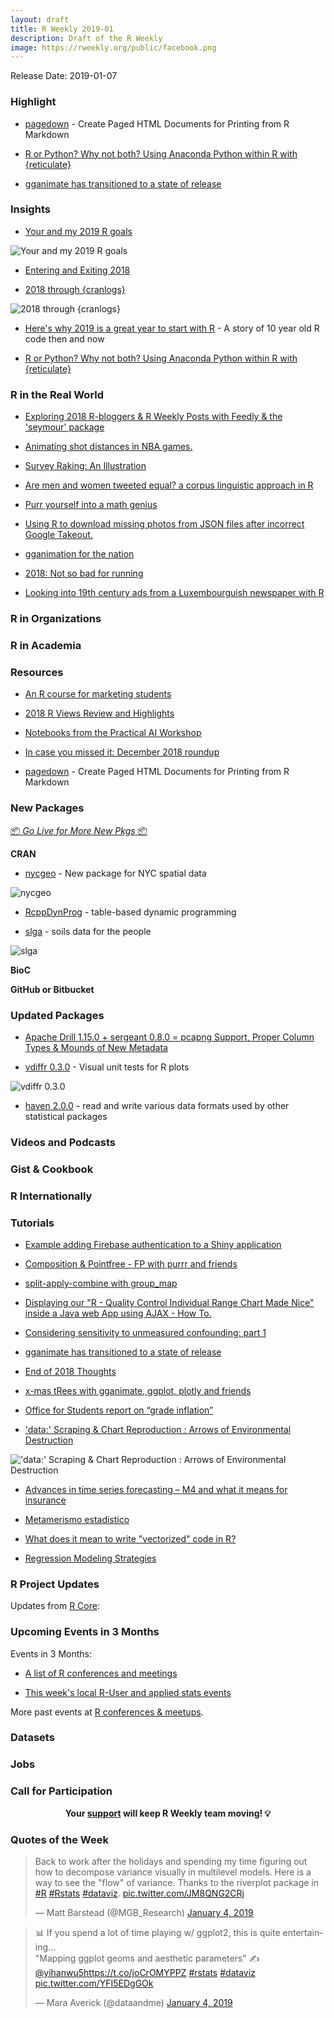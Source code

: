 ```yaml
---
layout: draft
title: R Weekly 2019-01
description: Draft of the R Weekly
image: https://rweekly.org/public/facebook.png
---
```


Release Date: 2019-01-07

###  Highlight

+ [pagedown](https://pagedown.rbind.io/) - Create Paged HTML Documents for Printing from R Markdown

+ [R or Python? Why not both? Using Anaconda Python within R with {reticulate}](https://www.brodrigues.co/blog/2018-12-30-reticulate/)

+ [gganimate has transitioned to a state of release](https://www.data-imaginist.com/2019/gganimate-has-transitioned-to-a-state-of-release/)

### Insights


+ [Your and my 2019 R goals](https://masalmon.eu/2019/01/01/r-goals/)

![Your and my 2019 R goals](https://raw.githubusercontent.com/rweekly/image/master/2019/01/lollipop-201901.png)

+ [Entering and Exiting 2018](https://www.data-imaginist.com/2019/entering-and-exiting-2018/)

+ [2018 through {cranlogs}](https://colinfay.me/12-months-cranlogs/)

![2018 through {cranlogs}](https://raw.githubusercontent.com/rweekly/image/master/2019/01/ccranlogs2018.png)

+ [Here's why 2019 is a great year to start with R](https://jozefhajnala.gitlab.io/r/r908-10-year-old-code/) - A story of 10 year old R code then and now

+ [R or Python? Why not both? Using Anaconda Python within R with {reticulate}](https://www.brodrigues.co/blog/2018-12-30-reticulate/)

### R in the Real World

+ [Exploring 2018 R-bloggers & R Weekly Posts with Feedly & the 'seymour' package](https://rud.is/b/2018/12/31/exploring-2018-r-bloggers-r-weekly-posts-with-feedly-the-seymour-package/)

+ [Animating shot distances in NBA games.](https://luisdva.github.io/rstats/bball-shots/)


+ [Survey Raking: An Illustration](https://datawookie.netlify.com/blog/2018/12/survey-raking-an-illustration/)

+ [Are men and women tweeted equal? a corpus linguistic approach in R](https://peerchristensen.netlify.com/post/what-twitter-says-about-men-and-women-a-corpus-linguistic-approach-in-r/)

+ [Purr yourself into a math genius](http://staff.math.su.se/hoehle/blog/2019/01/04/mathgenius.html)

+ [Using R to download missing photos from JSON files after incorrect Google Takeout. ](https://dataplayground.netlify.com/blog/google-takeout-missing-photos-download-them-on-your-own/)


+ [gganimation for the nation](https://www.johnmackintosh.com/2019-01-06-gganimation-for-the-nation/)


+ [2018: Not so bad for running](http://dirk.eddelbuettel.com/blog/2018/12/31#2018_strava_stats)


+ [Looking into 19th century ads from a Luxembourguish newspaper with R](https://www.brodrigues.co/blog/2019-01-04-newspapers/)

###  R in Organizations



###  R in Academia



###  Resources

+ [An R course for marketing students](https://bookdown.org/content/1340/)

+ [2018 R Views Review and Highlights](https://rviews.rstudio.com/2019/01/02/2018-r-views-highlights/)


+ [Notebooks from the Practical AI Workshop](https://blog.revolutionanalytics.com/2019/01/notebooks-from-the-practical-ai-workshop.html)

+ [In case you missed it: December 2018 roundup](https://blog.revolutionanalytics.com/2019/01/in-case-you-missed-it-december-2018-roundup.html)

+ [pagedown](https://pagedown.rbind.io/) - Create Paged HTML Documents for Printing from R Markdown

###  New Packages

<p class="added-hostname"><a href="https://rweekly.org/live" target="_blank" class="externalLink">📦 <i>Go Live for More New Pkgs</i> 📦</a></p>

**CRAN**

+ [nycgeo](https://nycgeo.mattherman.info) - New package for NYC spatial data

![nycgeo](https://raw.githubusercontent.com/rweekly/image/master/2019/01/nycgeo.png)

+ [RcppDynProg](http://www.win-vector.com/blog/2018/12/introducing-rcppdynprog/) - table-based dynamic programming

+ [slga](https://obrl-soil.github.io/slga-announcement/) - soils data for the people

![slga](https://raw.githubusercontent.com/rweekly/image/master/2019/01/clayplot.png)

**BioC**


**GitHub or Bitbucket**



### Updated Packages

+ [Apache Drill 1.15.0 + sergeant 0.8.0 = pcapng Support, Proper Column Types & Mounds of New Metadata](https://rud.is/b/2019/01/02/apache-drill-1-15-0-sergeant-0-8-0-pcapng-support-proper-column-types-mounds-of-new-metadata/)

+ [vdiffr 0.3.0](https://github.com/lionel-/vdiffr) - Visual unit tests for R plots

![vdiffr 0.3.0](https://raw.githubusercontent.com/rweekly/image/master/2019/01/rstudio-vdiffr.png)

+ [haven 2.0.0](https://haven.tidyverse.org/) - read and write various data formats used by other statistical packages

###  Videos and Podcasts



### Gist & Cookbook




### R Internationally


###  Tutorials

+ [Example adding Firebase authentication to a Shiny application](https://www.tychobra.com/posts/2019-01-03-firebasse-auth-wtih-shiny/)

+ [Composition & Pointfree - FP with purrr and friends](https://www.eokodie.com/blog/functional-programming-helpers-from-purrr-and-friends-part-2-composition/)




+ [split-apply-combine with group_map](https://coolbutuseless.github.io/2018/12/31/split-apply-combine-with-group_map/)

+ [Displaying our "R - Quality Control Individual Range Chart Made Nice" inside a Java web App using AJAX - How To.](https://laranikalranalytics.blogspot.com/2019/01/displaying-our-r-quality-control.html)

+ [Considering sensitivity to unmeasured confounding: part 1](https://www.rdatagen.net/post/what-does-it-mean-if-findings-are-sensitive-to-unmeasured-confounding/)

+ [gganimate has transitioned to a state of release](https://www.data-imaginist.com/2019/gganimate-has-transitioned-to-a-state-of-release/)

+ [End of 2018 Thoughts](https://r-tastic.co.uk/post/end-of-2018-thoughts/)

+ [x-mas tRees with gganimate, ggplot, plotly and friends](http://smarterpoland.pl/index.php/2019/01/x-mas-trees-with-gganimate-ggplot-plotly-and-friends/)

+ [Office for Students report on “grade inflation”](https://statgeek.net/2019/01/02/office-for-students-report-on-grade-inflation/)

+ ['data:' Scraping & Chart Reproduction : Arrows of Environmental Destruction](https://rud.is/b/2019/01/03/data-scraping-chart-reproduction-arrows-of-environmental-destruction/)

!['data:' Scraping & Chart Reproduction : Arrows of Environmental Destruction](https://raw.githubusercontent.com/rweekly/image/master/2019/01/arrow-chart-makeover.png)

+ [Advances in time series forecasting – M4 and what it means for insurance](http://ronaldrichman.co.za/2018/12/31/advances-in-time-series-forecasting-m4-and-what-it-means-for-insurance/)

+ [Metamerismo estadístico](https://eliocamp.github.io/codigo-r/2019/01/metamerismo-estad%C3%ADstico/)

+ [What does it mean to write "vectorized" code in R?](http://www.win-vector.com/blog/2019/01/what-does-it-mean-to-write-vectorized-code-in-r/)

+ [Regression Modeling Strategies](http://fharrell.com/talk/rmscsp/)


<!--<div class="post-more-begi
n"></div><div class="post-more-end"></div>-->

###  R Project Updates

Updates from [R Core](http://developer.r-project.org/blosxom.cgi/R-devel/NEWS):


###  Upcoming Events in 3 Months

Events in 3 Months:

+ [A list of R conferences and meetings](https://jumpingrivers.github.io/meetingsR/events.html)


+ [This week's local R-User and applied stats events](https://community.rstudio.com/c/irl)

More past events at [R conferences & meetups](https://conf.rweekly.org).

### Datasets




### Jobs




###  Call for Participation



<p class="hide-support added-hostname support-rweekly" style="text-align: center;font-weight: bold;">Your <a class="non-visited externalLink" href="https://www.patreon.com/rweekly" onclick="pas(this)">support</a> will keep R Weekly team moving! 💡</p>

###  Quotes of the Week

<blockquote class="twitter-tweet" data-lang="en"><p lang="en" dir="ltr">Back to work after the holidays and spending my time figuring out how to decompose variance visually in multilevel models. Here is a way to see the &quot;flow&quot; of variance. Thanks to the riverplot package in <a href="https://twitter.com/hashtag/R?src=hash&amp;ref_src=twsrc%5Etfw">#R</a> <a href="https://twitter.com/hashtag/Rstats?src=hash&amp;ref_src=twsrc%5Etfw">#Rstats</a> <a href="https://twitter.com/hashtag/dataviz?src=hash&amp;ref_src=twsrc%5Etfw">#dataviz</a>. <a href="https://t.co/JM8QNG2CRj">pic.twitter.com/JM8QNG2CRj</a></p>&mdash; Matt Barstead (@MGB_Research) <a href="https://twitter.com/MGB_Research/status/1081274645817577478?ref_src=twsrc%5Etfw">January 4, 2019</a></blockquote>

<blockquote class="twitter-tweet" data-lang="en"><p lang="en" dir="ltr">📊 If you spend a lot of time playing w/ ggplot2, this is quite entertaining…<br>&quot;Mapping ggplot geoms and aesthetic parameters&quot; ✍️ <a href="https://twitter.com/yihanwu5?ref_src=twsrc%5Etfw">@yihanwu5</a><a href="https://t.co/joCrOMYPPZ">https://t.co/joCrOMYPPZ</a> <a href="https://twitter.com/hashtag/rstats?src=hash&amp;ref_src=twsrc%5Etfw">#rstats</a> <a href="https://twitter.com/hashtag/dataviz?src=hash&amp;ref_src=twsrc%5Etfw">#dataviz</a> <a href="https://t.co/YFI5EDgGOk">pic.twitter.com/YFI5EDgGOk</a></p>&mdash; Mara Averick (@dataandme) <a href="https://twitter.com/dataandme/status/1081249450646011906?ref_src=twsrc%5Etfw">January 4, 2019</a></blockquote>

